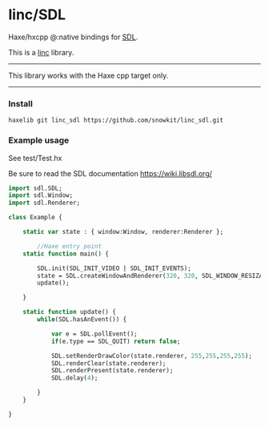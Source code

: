 # linc/SDL
Haxe/hxcpp @:native bindings for [SDL](https://wiki.libsdl.org/).

This is a [linc](http://snowkit.github.io/linc/) library.

---

This library works with the Haxe cpp target only.

---
### Install

`haxelib git linc_sdl https://github.com/snowkit/linc_sdl.git`

### Example usage

See test/Test.hx

Be sure to read the SDL documentation
https://wiki.libsdl.org/

```haxe
import sdl.SDL;
import sdl.Window;
import sdl.Renderer;

class Example {

    static var state : { window:Window, renderer:Renderer };

        //Haxe entry point
    static function main() {

        SDL.init(SDL_INIT_VIDEO | SDL_INIT_EVENTS);
        state = SDL.createWindowAndRenderer(320, 320, SDL_WINDOW_RESIZABLE);
        update();

    }

    static function update() {
        while(SDL.hasAnEvent()) {

            var e = SDL.pollEvent();
            if(e.type == SDL_QUIT) return false;

            SDL.setRenderDrawColor(state.renderer, 255,255,255,255);
            SDL.renderClear(state.renderer);
            SDL.renderPresent(state.renderer);
            SDL.delay(4);

        }
    }

}
```
